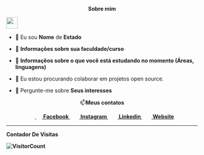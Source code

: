 
<p align="center"><b>Sobre mim</b></p> <img src="https://media2.giphy.com/media/FX5aKofPgom36xXCSe/giphy.gif?cid=790b7611csb43kizttyzn3v9lw3jpvtfe8zg9p81ix1k94q0&ep=v1_stickers_search&rid=giphy.gif&ct=s" width="30px">

<p align="left">
  
- 👦 Eu sou <strong>Nome</strong> de <strong>Estado</strong>

- 🔭 <strong>Informações sobre sua faculdade/curso</strong>

- 🌱 <strong>Informaçẽos sobre o que você está estudando no momento (Áreas, linguagens)</strong>

- 👯 Eu estou procurando colaborar em projetos open source.

- 💬 Pergunte-me sobre <strong>Seus interesses</strong>
</p>
<p align="center">📫<b>Meus contatos</br></p>

<p align="center">
&nbsp;&nbsp;&nbsp;&nbsp;<a href = "https://www.facebook.com/SEU_FACE_AQUI?ref=bookmarks" target="_blank"> <img align="center" src = "https://cdn1.iconfinder.com/data/icons/logotypes/32/square-facebook-256.png" height= 15px width = 15px> Facebook </a>&nbsp;&nbsp;
<a href = "https://www.instagram.com/SEU_INSTA_AQUI" target="_blank"><img align="center" src="https://image.flaticon.com/icons/svg/174/174855.svg" height= 15px width = 15px> Instagram </a>&nbsp;&nbsp;
<a href = "https://www.linkedin.com/in/SEU_LINKEDIN_AQUI-4b872715a/" target="_blank"><img align="center" src = "https://image.flaticon.com/icons/svg/174/174857.svg" height= 15px width = 15px> Linkedin </a>&nbsp;&nbsp;
<a href = "SEU_SITE_PESSOAL_AQUI" target="_blank"><img align="center" src = "https://image.flaticon.com/icons/svg/841/841364.svg" height= 15px width = 15px> Website </a>
</p>

*************
**Contador De Visitas**

![VisitorCount](https://profile-counter.glitch.me/{Duduxs}/count.svg)
